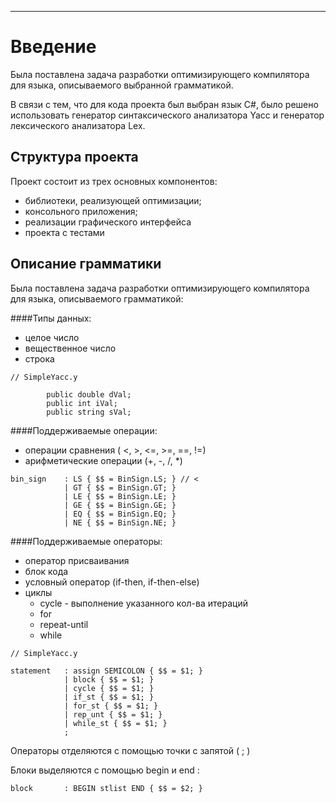 -------------------------

# Введение

Была поставлена задача разработки оптимизирующего компилятора для языка, описываемого выбранной грамматикой.

В связи с тем, что для кода проекта был выбран язык C#, было решено использовать генератор синтаксического анализатора Yacc и генератор лексического анализатора Lex.

## Структура проекта

Проект состоит из трех основных компонентов:

- библиотеки, реализующей оптимизации;
- консольного приложения;
- реализации графического интерфейса
- проекта с тестами

## Описание грамматики

Была поставлена задача разработки оптимизирующего компилятора для языка, описываемого грамматикой:

####Типы данных:

- целое число
- вещественное число 
- строка

```
// SimpleYacc.y

		public double dVal;
		public int iVal;
		public string sVal;
```
####Поддерживаемые операции:


- операции сравнения ( <,  >,  <=,  >=,  ==,  !=)
- арифметические операции (+,  -,  /,  *)


```
bin_sign	: LS { $$ = BinSign.LS; } // <
			| GT { $$ = BinSign.GT; } 
			| LE { $$ = BinSign.LE; }
			| GE { $$ = BinSign.GE; }
			| EQ { $$ = BinSign.EQ; }
			| NE { $$ = BinSign.NE; }
```

####Поддерживаемые операторы:

- оператор присваивания
- блок кода
- условный оператор (if-then, if-then-else)
- циклы
	- cycle - выполнение указанного кол-ва итераций
	- for
	- repeat-until
	- while

```
// SimpleYacc.y

statement	: assign SEMICOLON { $$ = $1; }
			| block { $$ = $1; }
			| cycle { $$ = $1; }
			| if_st { $$ = $1; }
			| for_st { $$ = $1; }
			| rep_unt { $$ = $1; }
			| while_st { $$ = $1; }
			;
```
Операторы отделяются с помощью точки с запятой ( ; )

Блоки выделяются с помощью begin и end :
```
block		: BEGIN stlist END { $$ = $2; }
```

















